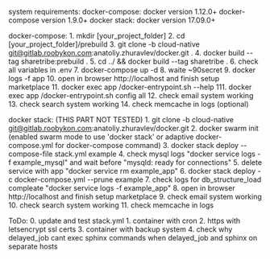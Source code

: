 system requirements:
    docker-compose:
        docker version 1.12.0+
        docker-compose version 1.9.0+
    docker stack:
        docker version 17.09.0+

docker-compose:
    1. mkdir [your_project_folder]
    2. cd [your_project_folder]/prebuild
    3. git clone -b cloud-native git@gitlab.roobykon.com:anatoliy.zhuravlev/docker.git .
    4. docker build --tag sharetribe:prebuild .
    5. cd ../ && docker build --tag sharetribe .
    6. check all variables in .env
    7. docker-compose up -d
    8. waite ~90secret
    9. docker logs -f app
    10. open in browser http://localhost and finish setup marketplace
    11. docker exec app /docker-entrypoint.sh --help
    111. docker exec app /docker-entrypoint.sh config all
    12. check email system working
    13. check search system working
    14. check memcache in logs (optional)

docker stack: (THIS PART NOT TESTED)
    1. git clone -b cloud-native git@gitlab.roobykon.com:anatoliy.zhuravlev/docker.git
    2. docker swarm init (enabled swarm mode to use 'docker stack' or adaptive docker-compose.yml for docker-compose command)
    3. docker stack deploy --compose-file stack.yml example
    4. check mysql logs "docker service logs -f example_mysql" and wait before "mysqld: ready for connections"
    5. delete service with app "docker service rm example_app"
    6. docker stack deploy -c docker-compose.yml --prune example
    7. check logs for db_structure_load compleate "docker service logs -f example_app"
    8. open in browser http://localhost and finish setup marketplace
    9. check email system working
    10. check search system working
    11. check memcache in logs

ToDo:
    0. update and test stack.yml
    1. container with cron
    2. https with letsencrypt ssl certs
    3. container with backup system
    4. check why delayed_job cant exec sphinx commands when delayed_job and sphinx on separate hosts
